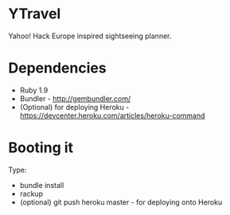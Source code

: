 YTravel
=======

Yahoo! Hack Europe inspired sightseeing planner. 

# Dependencies
* Ruby 1.9
* Bundler - http://gembundler.com/
* (Optional) for deploying Heroku - https://devcenter.heroku.com/articles/heroku-command

# Booting it
Type:
* bundle install
* rackup
* (optional) git push heroku master - for deploying onto Heroku